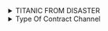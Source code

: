 <details>
<summary>TITANIC FROM DISASTER</summary>


#### DDA
| Variable | Definition | Key | Opinion |
| --- | --- | --- | --- |
| passengerid | PassengerId | Numbering | 범주(명목형?), Data확인결과_데이터 사이의 크기와 순서 X |
| survival | Survival | 0 = No, 1 = Yes | 범주형(순서), Data 확인결과_특정기준에 분류 가능 (생존여부)|
| pclass | Ticket class | 1 = 1st, 2 = 2nd, 3 = 3rd | 범주형(순서), Data 확인결과_특정기준에 분류 가능 (등급별) |
| sex | Sex | 'male', 'female' | 범주형(순서), Data 확인결과_특정기준에 분류 가능(성별)|
| Age | Age in years | Number | 수치형(연속), Data 확인결과_ 앞 뒤 연계? 크기별로 나열할수있음.  |
| sibsp | # of siblings / spouses aboard the Titanic | Number | 범주형(순서),Data 확인결과_특정 기준 분류 가능 (형제자매 수) |
| parch | # of parents / children aboard the Titanic | Number | 범주형(순서),Data 확인결과_특정 기준 분류 가능 (부모와 자녀의 동반탑승) |
| ticket | Ticket number | Letter | 범주형(명목?), Data 확인결과_티켓에 중복된 count는 가족일거같음..|
| fare | Passenger fare | Number | 범주형(순서)?, Data 확인결과_특정기준에 분류 가능(티켓가격으로 어린이, 어른 or 등급별 볼수있다?) |
| cabin | Cabin number | Letter | 범주형(순서), Data 확인결과_객실번호? 아..A,B,C,D에 따른 객실 등급들을 볼수있나.. |
| embarked | Port of Embarkation | C = Cherbourg, Q = Queenstown, S = Southampton | 범주형(순서), Data 확인결과_특정기준에 분류 가능(탑승항구 위치로 ?) |



</details>


<details>
<summary>Type Of Contract Channel</summary>


| Variable | Definition | Key | Opinion |
| id | 고객 id인지 렌탈품목의id인지 | Letter | 범주-명목, 확인결과_..valuecount에서 25777820 이 id가 187이라는데..??일단 id 기준으로 분류 .. ..데이터간 크기와 순서 존재하지 않음. |
| type_of_contract | '렌탈', '멤버십', nan  | Letter | 범주-순서, 확인결과_렌탈 or 멤버십 기준으로 분류  |
| type_of_contract2 | 패키지, 홍보, 개별 등 | Letter | 범주-순서, 확인결과_Promotion과 Normal의 valuecount 많음_ contract2 기준 분류 가능|
| channel | 접근경로 | Letter | 범주-순서, 확인결과_서비스 방문부터 R법인까지 다양한 접근 경로로 기준 분류 가능 |
| datetime | 접근날짜 | Letter | 수치-연속? 확인결과_동일 날짜에 count가 잡힘. 하지만 날짜는 ..연속성?앞뒤 연결됨?음..|
| Term | 계약기간? 60, 12, 36, 39 | Number | 수치-이산?범주-순서, 확인결과_숫자가 정해져 있는데.. 그게 count되는건데 .. 개월수로 나눌수는 있는데 그럼 이것도 범주-순서에도 해당되는거 아닌가? 크기와 순서 존재하는거같은데|
| payment_type | 결제종류 'CMS', '카드이체', '가상계좌', '지로', '무통장' | Letter | 범주-순서, 확인결과_결제 종류로 분류 가능 |
| product | 'K1', 'K3', 'K2', 'K4', 'K6', nan, 'K5' | Letter | 범주-순서, 확인결과_K1 부터 K6 까지 종류 분류 가능, 그에 해당하는 count수도 차이 존재함 |
| amount | 계약금?  | Number | 범주-순서, 확인결과_96900에 잡히는 count수가 많음. 이렇게 되면 금액대로 분류 가능 |
| state | 계약 상황 | Letter | 범주-순서, 확인결과_각 상황이 분류 기준될 듯 |
| overdue_count | 연체횟수? | Number | 수치-이산, 확인결과_잘 모르겠음.. |
| overdue | '없음', '있음', nan | Letter | 범주-순서, 확인결과_없음, 있음으로 나눠지고 countsize로 크고 작음 비교 ..?  |
| credit rating | 금리 | Number | 범주-순서, 확인결과_각 rating을 기준으로 나눌 수 있을거같은...? |
| bank | 은행 | Letter | 범주-명목, 확인결과_근데 순서는 없어도 크기는 있지 않나? 순서가 될수 없을까? 일단 기준이 안보이는데 |
| cancellation | '정상', '해약', nan | Letter | 범주-순서, 확인결과_이게 크기 비교가 가능하잖아? 아.. 모르겠네 볼수록 헷갈리는.. |
| age | 뭐랬지? | Number | 범주-순서, 확인결과_ 연령대를 나눌수있다? |
| Mileage | 마일리지 | Letter | 수치-이산, 확인결과_마일리지를 몇천점대 나눌수있을거같은데.. 아 헷갈리는군..|





</details>
